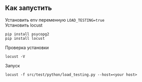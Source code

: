 ## Как запустить  
Установить env переменную `LOAD_TESTING=true`  
Установить locust  
```
pip install psycopg2
pip install locust
```
Проверка установки 
```
locust -V
```
Запуск
```
locust -f src/test/python/load_testing.py --host=<your host>
```